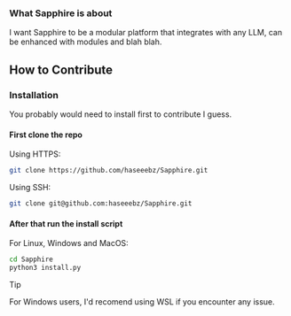 

### What Sapphire is about

I want Sapphire to be a modular platform that integrates with any LLM, can be enhanced with modules and blah blah. 

## How to Contribute

### Installation

You probably would need to install first to contribute I guess.

#### First clone the repo
Using HTTPS:
```bash
git clone https://github.com/haseeebz/Sapphire.git
```
Using SSH:
```bash
git clone git@github.com:haseeebz/Sapphire.git
```

#### After that run the install script

For Linux, Windows and MacOS:

```bash
cd Sapphire
python3 install.py
```

> [!TIP]
> For Windows users, I'd recomend using WSL if you encounter any issue.
